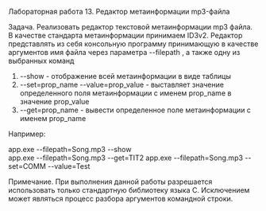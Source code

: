 Лабораторная работа 13. Редактор метаинформации mp3-файла


Задача.	
	Реализовать редактор текстовой метаинформации mp3 файла. В качестве стандарта метаинформации принимаем ID3v2.
	Редактор представлять из себя консольную программу принимающую в качестве аргументов имя файла через параметра --filepath , а также одну из выбранных команд 
1.	--show - отображение всей метаинформации в виде таблицы
2.	--set=prop_name --value=prop_value  - выставляет значение определенного поля метаинформации с именем prop_name в значение prop_value
3.	--get=prop_name - вывести определенное поле метаинформации с именем prop_name


Например:

app.exe --filepath=Song.mp3 --show  
app.exe --filepath=Song.mp3 --get=TIT2
app.exe --filepath=Song.mp3 --set=COMM --value=Test 


Примечание.
При выполнения данной работы разрешается использовать только стандартную библиотеку языка С. Исключением может являться процесс разбора аргументов командной строки. 

